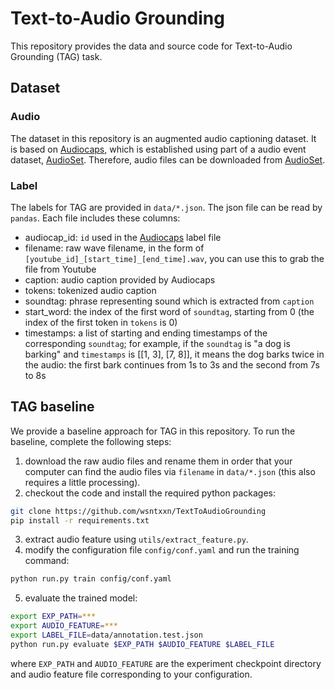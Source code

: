 # Text-to-Audio Grounding

This repository provides the data and source code for Text-to-Audio Grounding (TAG) task.

## Dataset

### Audio

The dataset in this repository is an augmented audio captioning dataset. It is based on [Audiocaps](https://www.aclweb.org/anthology/N19-1011.pdf), which is established using part of a audio event dataset, [AudioSet](https://research.google.com/audioset). Therefore, audio files can be downloaded from [AudioSet](https://research.google.com/audioset/download.html). 

### Label

The labels for TAG are provided in `data/*.json`. The json file can be read by `pandas`. Each file includes these columns:
* audiocap_id: `id` used in the [Audiocaps](https://github.com/cdjkim/audiocaps/tree/master/dataset) label file
* filename: raw wave filename, in the form of `[youtube_id]_[start_time]_[end_time].wav`, you can use this to grab the file from Youtube
* caption: audio caption provided by Audiocaps
* tokens: tokenized audio caption
* soundtag: phrase representing sound which is extracted from `caption`
* start_word: the index of the first word of `soundtag`, starting from 0 (the index of the first token in `tokens` is 0)
* timestamps: a list of starting and ending timestamps of the corresponding `soundtag`; for example, if the `soundtag` is "a dog is barking" and `timestamps` is [[1, 3], [7, 8]], it means the dog barks twice in the audio: the first bark continues from 1s to 3s and the second from 7s to 8s

## TAG baseline

We provide a baseline approach for TAG in this repository. To run the baseline, complete the following steps:
1. download the raw audio files and rename them in order that your computer can find the audio files via `filename` in `data/*.json` (this also requires a little processing).
2. checkout the code and install the required python packages:
```bash
git clone https://github.com/wsntxxn/TextToAudioGrounding
pip install -r requirements.txt
```
3. extract audio feature using `utils/extract_feature.py`.
4. modify the configuration file `config/conf.yaml` and run the training command:
```bash
python run.py train config/conf.yaml
```
5. evaluate the trained model:
```bash
export EXP_PATH=***
export AUDIO_FEATURE=***
export LABEL_FILE=data/annotation.test.json
python run.py evaluate $EXP_PATH $AUDIO_FEATURE $LABEL_FILE
```
where `EXP_PATH` and `AUDIO_FEATURE` are the experiment checkpoint directory and audio feature file corresponding to your configuration.
